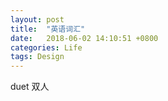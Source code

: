 ```yaml
---
layout: post
title:  "英语词汇"
date:   2018-06-02 14:10:51 +0800
categories: Life 
tags: Design
---
```

duet   双人 



